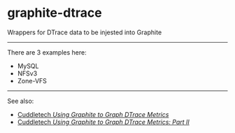 graphite-dtrace
===============

Wrappers for DTrace data to be injested into Graphite

---

There are 3 examples here:


* MySQL
* NFSv3
* Zone-VFS


---

See also:

* <a href="http://cuddletech.com/blog/?p=617">Cuddletech <i>Using Graphite to Graph DTrace Metrics</i></a>
* <a href="http://cuddletech.com/blog/?p=669">Cuddletech <i>Using Graphite to Graph DTrace Metrics: Part II</i></a>
